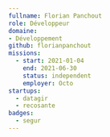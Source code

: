 ```yaml
---
fullname: Florian Panchout
role: Développeur
domaine: 
- Développement
github: florianpanchout
missions:
  - start: 2021-01-04
    end: 2021-06-30
    status: independent
    employer: Octo
startups:
  - datagir
  - recosante
badges:
  - segur
---
```

